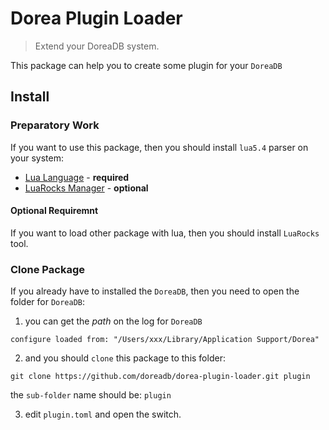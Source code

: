 # Dorea Plugin Loader

> Extend your DoreaDB system.

This package can help you to create some plugin for your `DoreaDB`

## Install

### Preparatory Work

If you want to use this package, then you should install `lua5.4` parser on your system:

- [Lua Language](https://www.lua.org/) - **required**
- [LuaRocks Manager](https://luarocks.org/) - **optional**

#### Optional Requiremnt

If you want to load other package with lua, then you should install `LuaRocks` tool.

### Clone Package

If you already have to installed the `DoreaDB`, then you need to open the folder for `DoreaDB`:

1. you can get the *path* on the log for `DoreaDB`
```
configure loaded from: "/Users/xxx/Library/Application Support/Dorea"
```

2. and you should `clone` this package to this folder:

```
git clone https://github.com/doreadb/dorea-plugin-loader.git plugin
```

the `sub-folder` name should be: `plugin`

3. edit `plugin.toml` and open the switch.